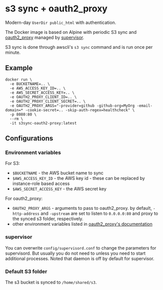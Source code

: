 # s3 sync + oauth2_proxy
Modern-day `UserDir public_html` with authentication.

The Docker image is based on Alpine with periodic S3 sync and
[oauth2_proxy](https://github.com/bitly/oauth2_proxy) managed by [supervisor](http://supervisord.org).

S3 sync is done through awscli's `s3 sync` command and is run once per minute.

## Example

```
docker run \
  -e BUCKETNAME=.. \
  -e AWS_ACCESS_KEY_ID=.. \
  -e AWS_SECRET_ACCESS_KEY=.. \
  -e OAUTH2_PROXY_CLIENT_ID=.. \
  -e OAUTH2_PROXY_CLIENT_SECRET=.. \
  -e OAUTH2_PROXY_ARGS="-provider=github -github-org=MyOrg -email-domain=* -cookie-secret=.. -skip-auth-regex=healthcheck" \
  -p 8080:80 \
  --rm \
  -it s3sync-oauth2-proxy:latest
```

## Configurations

### Environment variables

For S3:

- `$BUCKETNAME` - the AWS bucket name to sync
- `$AWS_ACCESS_KEY_ID` - the AWS key id - these can be replaced by instance-role based access
- `$AWS_SECRET_ACCESS_KEY` - the AWS secret key

For oauth2_proxy:

- `OAUTH2_PROXY_ARGS` - arguments to pass to oauth2_proxy. by default, `-http-address` and `-upstream`
  are set to listen to `0.0.0.0:80` and proxy to the synced s3 folder, respectively.
- other environment variables listed in [oauth2_proxy's documentation](https://github.com/bitly/oauth2_proxy#environment-variables)

### supervisor
You can overwrite `config/supervisord.conf` to change the parameters for supervisord.
But usually you do not need to unless you need to start additional processes. Noted that daemon is off by default for supervisor.

### Default S3 folder
The s3 bucket is synced to `/home/shared/s3`.
